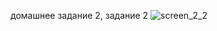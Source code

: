 домашнее задание 2, задание 2
![screen_2_2](https://cloud.githubusercontent.com/assets/27973452/26459724/1b3953bc-4180-11e7-8029-5e2aab562046.jpg)
